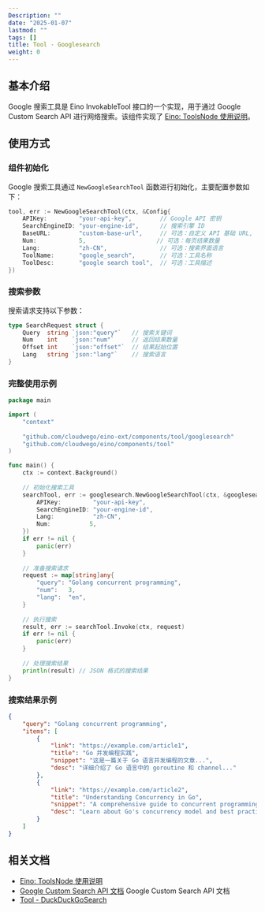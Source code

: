 ```yaml
---
Description: ""
date: "2025-01-07"
lastmod: ""
tags: []
title: Tool - Googlesearch
weight: 0
---
```


## **基本介绍**

Google 搜索工具是 Eino InvokableTool 接口的一个实现，用于通过 Google Custom Search API 进行网络搜索。该组件实现了 [Eino: ToolsNode 使用说明](/zh/docs/eino/core_modules/components/tools_node_guide)。

## **使用方式**

### **组件初始化**

Google 搜索工具通过 `NewGoogleSearchTool` 函数进行初始化，主要配置参数如下：

```go
tool, err := NewGoogleSearchTool(ctx, &Config{
    APIKey:         "your-api-key",        // Google API 密钥
    SearchEngineID: "your-engine-id",      // 搜索引擎 ID
    BaseURL:        "custom-base-url",     // 可选：自定义 API 基础 URL, default: https://customsearch.googleapis.com
    Num:            5,                    // 可选：每页结果数量
    Lang:           "zh-CN",               // 可选：搜索界面语言
    ToolName:       "google_search",       // 可选：工具名称
    ToolDesc:       "google search tool",  // 可选：工具描述
})
```

### **搜索参数**

搜索请求支持以下参数：

```go
type SearchRequest struct {
    Query  string `json:"query"`   // 搜索关键词
    Num    int    `json:"num"`     // 返回结果数量
    Offset int    `json:"offset"`  // 结果起始位置
    Lang   string `json:"lang"`    // 搜索语言
}
```

### **完整使用示例**

```go
package main

import (
    "context"
    
    "github.com/cloudwego/eino-ext/components/tool/googlesearch"
    "github.com/cloudwego/eino/components/tool"
)

func main() {
    ctx := context.Background()
    
    // 初始化搜索工具
    searchTool, err := googlesearch.NewGoogleSearchTool(ctx, &googlesearch.Config{
        APIKey:         "your-api-key",
        SearchEngineID: "your-engine-id",
        Lang:           "zh-CN",
        Num:           5,
    })
    if err != nil {
        panic(err)
    }
    
    // 准备搜索请求
    request := map[string]any{
        "query": "Golang concurrent programming",
        "num":   3,
        "lang":  "en",
    }
    
    // 执行搜索
    result, err := searchTool.Invoke(ctx, request)
    if err != nil {
        panic(err)
    }
    
    // 处理搜索结果
    println(result) // JSON 格式的搜索结果
}
```

### **搜索结果示例**

```json
{
    "query": "Golang concurrent programming",
    "items": [
        {
            "link": "https://example.com/article1",
            "title": "Go 并发编程实践",
            "snippet": "这是一篇关于 Go 语言并发编程的文章...",
            "desc": "详细介绍了 Go 语言中的 goroutine 和 channel..."
        },
        {
            "link": "https://example.com/article2",
            "title": "Understanding Concurrency in Go",
            "snippet": "A comprehensive guide to concurrent programming...",
            "desc": "Learn about Go's concurrency model and best practices..."
        }
    ]
}
```

## **相关文档**

- [Eino: ToolsNode 使用说明](/zh/docs/eino/core_modules/components/tools_node_guide)
- [Google Custom Search API 文档](https://developers.google.com/custom-search/v1/overview) Google Custom Search API 文档
- [Tool - DuckDuckGoSearch](/zh/docs/eino/ecosystem_integration/tool/tool_duckduckgo_search)
